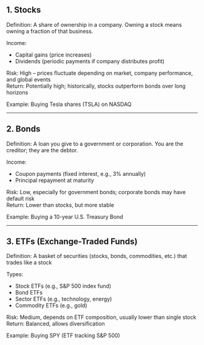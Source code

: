 ## 1. Stocks

Definition: A share of ownership in a company. Owning a stock means owning a fraction of that business.

Income:
- Capital gains (price increases)
- Dividends (periodic payments if company distributes profit)

Risk: High – prices fluctuate depending on market, company performance, and global events  
Return: Potentially high; historically, stocks outperform bonds over long horizons  

Example: Buying Tesla shares (TSLA) on NASDAQ

---

## 2. Bonds

Definition: A loan you give to a government or corporation. You are the creditor; they are the debtor.

Income:
- Coupon payments (fixed interest, e.g., 3% annually)
- Principal repayment at maturity

Risk: Low, especially for government bonds; corporate bonds may have default risk  
Return: Lower than stocks, but more stable  

Example: Buying a 10-year U.S. Treasury Bond

---

## 3. ETFs (Exchange-Traded Funds)

Definition: A basket of securities (stocks, bonds, commodities, etc.) that trades like a stock

Types:
- Stock ETFs (e.g., S&P 500 index fund)
- Bond ETFs
- Sector ETFs (e.g., technology, energy)
- Commodity ETFs (e.g., gold)

Risk: Medium, depends on ETF composition, usually lower than single stock  
Return: Balanced, allows diversification  

Example: Buying SPY (ETF tracking S&P 500)

